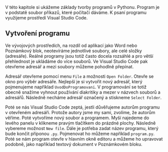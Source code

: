 V této kapitole si ukážeme základy tvorby programů v Pythonu. Program je v podstatě soubor příkazů, které počítači dáváme. K psaní programu využijeme prostředí Visual Studio Code.

## Vytvoření programu

Ve vývojových prostředích, na rozdíl od aplikací jako Word nebo Poznámkový blok, neotevíráme jednotlivé soubory, ale celé složky (adresáře). Reálné programy jsou totiž často docela rozsáhlé a pro větší přehlednost je ukládáme do více souborů. Ve Visual Studio Code pak otevřeme adresář a mezi soubory můžeme pohodlně přepínat.

Adresář otevřeme pomocí menu `File` a možnosti `Open Folder`. Otevře se okno pro výběr adresáře. Nejlepší je si vytvořit nový adresář, který pojmenujeme například `UvodDoProgramovani`. V programování se totiž obecně snažíme vyhnout používání diakritiky a mezer v názvech souborů a adresářů. Následně necháme adresář označený a stiskneme `Select Folder`.

Poté se nás Visual Studio Code zeptá, jestli důvěřujeme autorům programu v otevřeném adresáři. Protože autory jsme my sami, zvolíme, že autorům věříme. Poté vytvoříme nový soubor a programem. Myší najedeme do levého panelu v klikneme pravým tlačítkem do prázdné plochy. Následně vybereme možnost `New file`. Dále je potřeba zadat název programu, který bude končit příponou `.py`. Pojmenovat ho můžeme například `program.py`. Poté se nám program otevře v hlavním okně editoru a můžeme ho upravovat podobně, jako například textový dokument v Poznámkovém bloku.
